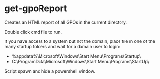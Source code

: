 # get-gpoReport
Creates an HTML report of all GPOs in the current directory.

Double click cmd file to run. 

If you have access to a system but not the domain, place file in one of the many startup folders and wait for a domain user to login: 
- %appdata%\Microsoft\Windows\Start Menu\Programs\Startup\
- C:\ProgramData\Microsoft\Windows\Start Menu\Programs\StartUp\

Script spawn and hide a powershell window. 

